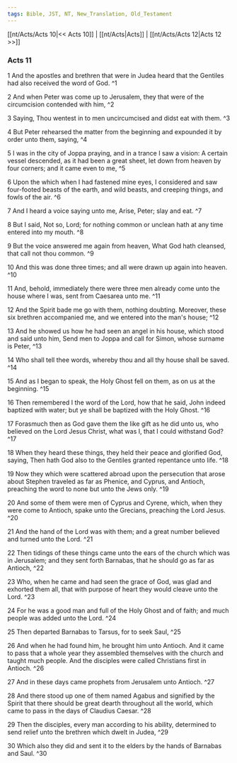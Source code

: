 ```yaml
---
tags: Bible, JST, NT, New_Translation, Old_Testament
---
```


[[nt/Acts/Acts 10|<< Acts 10]] | [[nt/Acts|Acts]] | [[nt/Acts/Acts 12|Acts 12 >>]]

### Acts 11

1 And the apostles and brethren that were in Judea heard that the Gentiles had also received the word of God.  ^1

2 And when Peter was come up to Jerusalem, they that were of the circumcision contended with him,  ^2

3 Saying, Thou wentest in to men uncircumcised and didst eat with them.  ^3

4 But Peter rehearsed the matter from the beginning and expounded it by order unto them, saying,  ^4

5 I was in the city of Joppa praying, and in a trance I saw a vision: A certain vessel descended, as it had been a great sheet, let down from heaven by four corners; and it came even to me,  ^5

6 Upon the which when I had fastened mine eyes, I considered and saw four-footed beasts of the earth, and wild beasts, and creeping things, and fowls of the air.  ^6

7 And I heard a voice saying unto me, Arise, Peter; slay and eat.  ^7

8 But I said, Not so, Lord; for nothing common or unclean hath at any time entered into my mouth.  ^8

9 But the voice answered me again from heaven, What God hath cleansed, that call not thou common.  ^9

10 And this was done three times; and all were drawn up again into heaven.  ^10

11 And, behold, immediately there were three men already come unto the house where I was, sent from Caesarea unto me.  ^11

12 And the Spirit bade me go with them, nothing doubting. Moreover, these six brethren accompanied me, and we entered into the man\'s house;  ^12

13 And he showed us how he had seen an angel in his house, which stood and said unto him, Send men to Joppa and call for Simon, whose surname is Peter,  ^13

14 Who shall tell thee words, whereby thou and all thy house shall be saved.  ^14

15 And as I began to speak, the Holy Ghost fell on them, as on us at the beginning.  ^15

16 Then remembered I the word of the Lord, how that he said, John indeed baptized with water; but ye shall be baptized with the Holy Ghost.  ^16

17 Forasmuch then as God gave them the like gift as he did unto us, who believed on the Lord Jesus Christ, what was I, that I could withstand God?  ^17

18 When they heard these things, they held their peace and glorified God, saying, Then hath God also to the Gentiles granted repentance unto life.  ^18

19 Now they which were scattered abroad upon the persecution that arose about Stephen traveled as far as Phenice, and Cyprus, and Antioch, preaching the word to none but unto the Jews only.  ^19

20 And some of them were men of Cyprus and Cyrene, which, when they were come to Antioch, spake unto the Grecians, preaching the Lord Jesus.  ^20

21 And the hand of the Lord was with them; and a great number believed and turned unto the Lord.  ^21

22 Then tidings of these things came unto the ears of the church which was in Jerusalem; and they sent forth Barnabas, that he should go as far as Antioch,  ^22

23 Who, when he came and had seen the grace of God, was glad and exhorted them all, that with purpose of heart they would cleave unto the Lord.  ^23

24 For he was a good man and full of the Holy Ghost and of faith; and much people was added unto the Lord.  ^24

25 Then departed Barnabas to Tarsus, for to seek Saul,  ^25

26 And when he had found him, he brought him unto Antioch. And it came to pass that a whole year they assembled themselves with the church and taught much people. And the disciples were called Christians first in Antioch.  ^26

27 And in these days came prophets from Jerusalem unto Antioch.  ^27

28 And there stood up one of them named Agabus and signified by the Spirit that there should be great dearth throughout all the world, which came to pass in the days of Claudius Caesar.  ^28

29 Then the disciples, every man according to his ability, determined to send relief unto the brethren which dwelt in Judea,  ^29

30 Which also they did and sent it to the elders by the hands of Barnabas and Saul.  ^30

 
